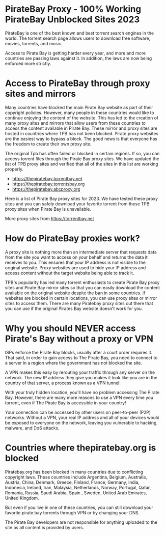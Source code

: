 # PirateBay Proxy - 100% Working PirateBay Unblocked Sites 2023

PirateBay is one of the best known and best torrent search engines in the world. The torrent search page allows users to download free software, movies, torrents, and music.

Access to Pirate Bay is getting harder every year, and more and more countries are passing laws against it. In addition, the laws are now being enforced more strictly.



# Access to PirateBay through proxy sites and mirrors
Many countries have blocked the main Pirate Bay website as part of their copyright policies. However, many people in these countries would like to continue enjoying the content of the website. This has led to the creation of many proxy sites and mirrors that allow users from these countries to access the content available in Pirate Bay. These mirror and proxy sites are hosted in countries where TPB has not been blocked. Pirate proxy websites are the easiest way to bypass a block. The good news is that everyone has the freedom to create their own proxy site.

The original Tpb has often failed or blocked in certain regions. If so, you can access torrent files through the Pirate Bay proxy sites. We have updated the list of TPB proxy sites and verified that all of the sites in this list are working properly.


- https://thepiratebay.torrentbay.net
- https://thepiratebay.torrentsbay.org
- https://thepiratebay.abcproxy.org

Here is a list of Pirate Bay proxy sites for 2023. We have tested these proxy sites and you can safely download your favorite torrent from these TPB proxy sites when Pirate Bay is unavailable.

More proxy sites from https://torrentbay.net


# How do PirateBay proxies work?
A proxy site is nothing more than an intermediate server that requests data from the site you want to access on your behalf and returns the data it receives to you. This ensures that your IP address is not visible to the original website. Proxy websites are used to hide your IP address and access content without the target website being able to track it.

TPB's popularity has led many torrent enthusiasts to create Pirate Bay proxy sites and Pirate Bay mirror sites so that you can easily download the content available on the original website despite the ban in some countries. If websites are blocked in certain locations, you can use proxy sites or mirror sites to access them. There are many Piratebay proxy sites out there that you can use if the original Pirates Bay website doesn't work for you.


# Why you should NEVER access Pirate's Bay without a proxy or VPN
ISPs enforce the Pirate Bay blocks, usually after a court order requires it. That said, in order to gain access to The Pirate Bay, you need to connect to a server in a region where the government has not blocked the site.

A VPN makes this easy by rerouting your traffic through any server on the network. The new IP address they give you makes it look like you are in the country of that server, a process known as a VPN tunnel.

With your truly hidden location, you'll have no problem accessing The Pirate Bay. However, there are many more reasons to use a VPN every time you torrent, even if The Pirate Bay is accessible in your country!

Your connection can be accessed by other users on peer-to-peer (P2P) networks. Without a VPN, your real IP address and all of your devices would be exposed to everyone on the network, leaving you vulnerable to hacking, malware, and DoS attacks.



# Countries where thepiratebay.org is blocked
Piratebay.org has been blocked in many countries due to conflicting copyright laws. These countries include Argentina, Belgium, Australia, Austria, China, Denmark, Greece, Finland, France, Germany, India, Indonesia, Ireland, Iran, Malaysia, Netherlands, Norway, Portugal, Qatar, Romania, Russia, Saudi Arabia, Spain , Sweden, United Arab Emirates, United Kingdom.

But even if you live in one of these countries, you can still download your favorite pirate bay torrents through VPN or by changing your DNS.

The Pirate Bay developers are not responsible for anything uploaded to the site as all content is provided by users.
